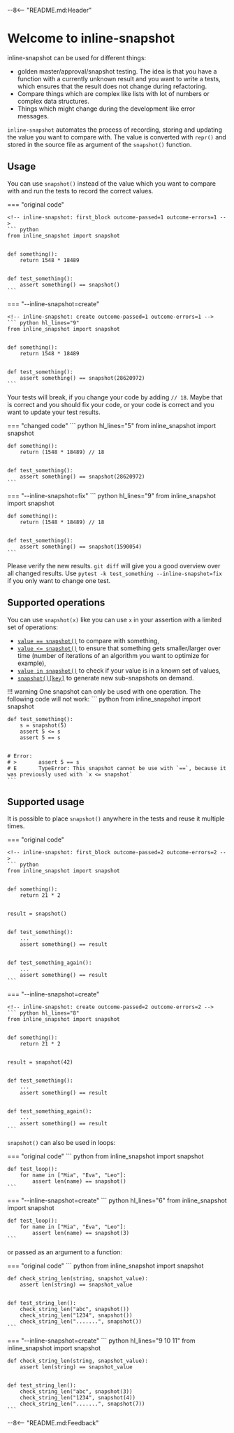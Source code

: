 
--8<-- "README.md:Header"


# Welcome to inline-snapshot

inline-snapshot can be used for different things:

* golden master/approval/snapshot testing.
  The idea is that you have a function with a currently unknown result and you want to write a tests, which ensures that the result does not change during refactoring.
* Compare things which are complex like lists with lot of numbers or complex data structures.
* Things which might change during the development like error messages.


`inline-snapshot` automates the process of recording, storing and updating the value you want to compare with.
The value is converted with `repr()` and stored in the source file as argument of the `snapshot()` function.

## Usage

You can use `snapshot()` instead of the value which you want to compare with and run the tests to record the correct values.

=== "original code"

    <!-- inline-snapshot: first_block outcome-passed=1 outcome-errors=1 -->
    ``` python
    from inline_snapshot import snapshot


    def something():
        return 1548 * 18489


    def test_something():
        assert something() == snapshot()
    ```


=== "--inline-snapshot=create"

    <!-- inline-snapshot: create outcome-passed=1 outcome-errors=1 -->
    ``` python hl_lines="9"
    from inline_snapshot import snapshot


    def something():
        return 1548 * 18489


    def test_something():
        assert something() == snapshot(28620972)
    ```

Your tests will break, if you change your code by adding `// 18`.
Maybe that is correct and you should fix your code, or
your code is correct and you want to update your test results.

=== "changed code"
    <!-- inline-snapshot: outcome-failed=1 outcome-errors=1 -->
    ``` python hl_lines="5"
    from inline_snapshot import snapshot


    def something():
        return (1548 * 18489) // 18


    def test_something():
        assert something() == snapshot(28620972)
    ```


=== "--inline-snapshot=fix"
    <!-- inline-snapshot: fix outcome-passed=1 outcome-errors=1 -->
    ``` python hl_lines="9"
    from inline_snapshot import snapshot


    def something():
        return (1548 * 18489) // 18


    def test_something():
        assert something() == snapshot(1590054)
    ```

Please verify the new results. `git diff` will give you a good overview over all changed results.
Use `pytest -k test_something --inline-snapshot=fix` if you only want to change one test.


## Supported operations

You can use `snapshot(x)` like you can use `x` in your assertion with a limited set of operations:

- [`value == snapshot()`](eq_snapshot.md) to compare with something,
- [`value <= snapshot()`](cmp_snapshot.md) to ensure that something gets smaller/larger over time (number of iterations of an algorithm you want to optimize for example),
- [`value in snapshot()`](in_snapshot.md) to check if your value is in a known set of values,
- [`snapshot()[key]`](getitem_snapshot.md) to generate new sub-snapshots on demand.

!!! warning
    One snapshot can only be used with one operation.
    The following code will not work:
    <!-- inline-snapshot: first_block show_error outcome-failed=1 -->
    ``` python
    from inline_snapshot import snapshot


    def test_something():
        s = snapshot(5)
        assert 5 <= s
        assert 5 == s


    # Error:
    # >       assert 5 == s
    # E       TypeError: This snapshot cannot be use with `==`, because it was previously used with `x <= snapshot`
    ```

## Supported usage

It is possible to place `snapshot()` anywhere in the tests and reuse it multiple times.


=== "original code"

    <!-- inline-snapshot: first_block outcome-passed=2 outcome-errors=2 -->
    ``` python
    from inline_snapshot import snapshot


    def something():
        return 21 * 2


    result = snapshot()


    def test_something():
        ...
        assert something() == result


    def test_something_again():
        ...
        assert something() == result
    ```

=== "--inline-snapshot=create"

    <!-- inline-snapshot: create outcome-passed=2 outcome-errors=2 -->
    ``` python hl_lines="8"
    from inline_snapshot import snapshot


    def something():
        return 21 * 2


    result = snapshot(42)


    def test_something():
        ...
        assert something() == result


    def test_something_again():
        ...
        assert something() == result
    ```

`snapshot()` can also be used in loops:

=== "original code"
    <!-- inline-snapshot: first_block outcome-passed=1 outcome-errors=1 -->
    ``` python
    from inline_snapshot import snapshot


    def test_loop():
        for name in ["Mia", "Eva", "Leo"]:
            assert len(name) == snapshot()
    ```
=== "--inline-snapshot=create"
    <!-- inline-snapshot: create outcome-passed=1 outcome-errors=1 -->
    ``` python hl_lines="6"
    from inline_snapshot import snapshot


    def test_loop():
        for name in ["Mia", "Eva", "Leo"]:
            assert len(name) == snapshot(3)
    ```

or passed as an argument to a function:


=== "original code"
    <!-- inline-snapshot: first_block outcome-passed=1 outcome-errors=1 -->
    ``` python
    from inline_snapshot import snapshot


    def check_string_len(string, snapshot_value):
        assert len(string) == snapshot_value


    def test_string_len():
        check_string_len("abc", snapshot())
        check_string_len("1234", snapshot())
        check_string_len(".......", snapshot())
    ```

=== "--inline-snapshot=create"
    <!-- inline-snapshot: create outcome-passed=1 outcome-errors=1 -->
    ``` python hl_lines="9 10 11"
    from inline_snapshot import snapshot


    def check_string_len(string, snapshot_value):
        assert len(string) == snapshot_value


    def test_string_len():
        check_string_len("abc", snapshot(3))
        check_string_len("1234", snapshot(4))
        check_string_len(".......", snapshot(7))
    ```




--8<-- "README.md:Feedback"
